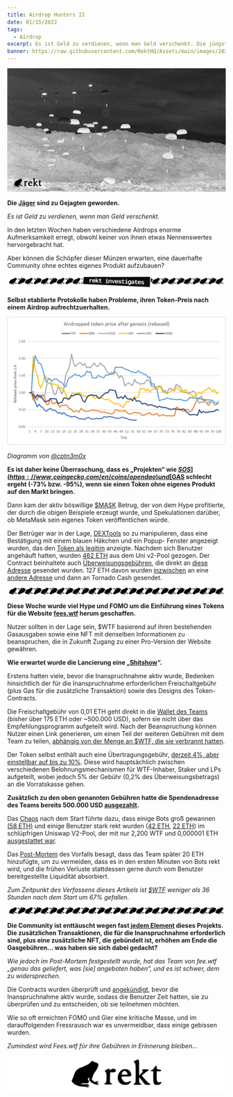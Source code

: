 ```yaml
---
title: Airdrop Hunters II
date: 01/15/2022
tags:
  - Airdrop
excerpt: Es ist Geld zu verdienen, wenn man Geld verschenkt. Die jüngsten Airdrops haben große Aufmerksamkeit erregt. Aber können die Münzschöpfer eine dauerhafte Community ohne echtes eigenes Produkt schaffen?
banner: https://raw.githubusercontent.com/RektHQ/Assets/main/images/2022/01/airdrop2-header.png
---
```

![](https://raw.githubusercontent.com/RektHQ/Assets/main/images/2022/01/airdrop2-header.png)

**Die [Jäger](https://rekt.news/airdrop-hunters/) sind zu Gejagten geworden.**

_Es ist Geld zu verdienen, wenn man Geld verschenkt._

In den letzten Wochen haben verschiedene Airdrops enorme Aufmerksamkeit erregt, obwohl keiner von ihnen etwas Nennenswertes hervorgebracht hat.

Aber können die Schöpfer dieser Münzen erwarten, eine dauerhafte Community ohne echtes eigenes Produkt aufzubauen?

![](https://raw.githubusercontent.com/RektHQ/Assets/main/images/2021/09/rekt-investigates-linebreak.png)

**Selbst etablierte Protokolle haben Probleme, ihren Token-Preis nach einem Airdrop aufrechtzuerhalten.**

![](https://raw.githubusercontent.com/RektHQ/Assets/main/images/2022/01/airdrop2-graph.png)

_Diagramm von [@cptn3m0x](https://twitter.com/cptn3m0x/status/1480803452754096130)_

**Es ist daher keine Überraschung, dass es „Projekten“ wie [$SOS](https://www.coingecko.com/en/coins/opendao) und [$GAS](https://www.coingecko.com/en/coins/gas-dao) schlecht ergeht (-73% bzw. -95%), wenn sie einen Token ohne eigenes Produkt auf den Markt bringen.**

Dann kam der aktiv böswillige [$MASK](https://etherscan.io/address/0x241357313e802e16eeb9380f2b027224e90b56dd) Betrug, der von dem Hype profitierte, der durch die obigen Beispiele erzeugt wurde, und Spekulationen darüber, ob MetaMask sein eigenes Token veröffentlichen würde.

Der Betrüger war in der Lage, [DEXTools](https://www.dextools.io/) so zu manipulieren, dass eine Bestätigung mit einem blauen Häkchen und ein Popup- Fenster angezeigt wurden, das den [Token als legitim](https://twitter.com/cobynft/status/1475569815821733894?t=70hQUG4G4CscBAfrMZNyiw&s=19) anzeigte. Nachdem sich Benutzer angehäuft hatten, wurden [462 ETH](https://etherscan.io/tx/0x32ba9db40a0f8d82c90d6a68c9599148a80872fbc48b93c73085ec8883334076) aus dem Uni v2-Pool gezogen. Der Contract beinhaltete auch [Überweisungsgebühren](https://twitter.com/CryptoCatVC/status/1475770783511334916), die direkt an [diese Adresse](https://etherscan.io/address/0x8134d909215d577eac4fe2b35623efd1b57d549d#internaltx) gesendet wurden. 127 ETH davon wurden [inzwischen](https://etherscan.io/tx/0xb13466f6457d699b6b631620b59eb37115c0e56244b24c1ffa0048732c9ff8ad) an eine [andere Adresse](https://etherscan.io/address/0xbd8cc56e4c4369a2000e188300036eb9f52cd01a) und dann an Tornado Cash gesendet.

![](https://raw.githubusercontent.com/RektHQ/Assets/main/images/2021/03/rekt-linebreak.png)

**Diese Woche wurde viel Hype und FOMO um die Einführung eines Tokens für die Website [fees.wtf](https://fees.wtf/) herum geschaffen.**

Nutzer sollten in der Lage sein, $WTF basierend auf ihren bestehenden Gasausgaben sowie eine NFT mit denselben Informationen zu beanspruchen, die in Zukunft Zugang zu einer Pro-Version der Website gewähren.

**Wie erwartet wurde die Lancierung eine „[Shitshow](https://twitter.com/feeswtf/status/1482296554765819904)“.**

Erstens hatten viele, bevor die Inanspruchnahme aktiv wurde, Bedenken hinsichtlich der für die Inanspruchnahme erforderlichen Freischaltgebühr (plus Gas für die zusätzliche Transaktion) sowie des Designs des Token-Contracts.

Die Freischaltgebühr von 0,01 ETH geht direkt in die [Wallet des Teams](https://etherscan.io/address/0x5cb7880035bd592a66aad803ce1cdf6aa385e2a1#internaltx) (bisher über 175 ETH oder ~500.000 USD), sofern sie nicht über das Empfehlungsprogramm aufgeteilt wird. Nach der Beanspruchung können Nutzer einen Link generieren, um einen Teil der weiteren Gebühren mit dem Team zu teilen, [abhängig von der Menge an $WTF, die sie verbrannt hatten](https://fees.wtf/#/faqs).

Der Token selbst enthält auch eine Übertragungsgebühr, [derzeit 4%, aber einstellbar auf bis zu 10%](https://twitter.com/0xQuit/status/1481666169505415169). Diese wird hauptsächlich zwischen verschiedenen Belohnungsmechanismen für WTF-Inhaber, Staker und LPs aufgeteilt, wobei jedoch 5% der Gebühr (0,2% des Überweisungsbetrags) an die Vorratskasse gehen.

**Zusätzlich zu den oben genannten Gebühren hatte die Spendenadresse des Teams bereits 500.000 USD [ausgezahlt](https://etherscan.io/tx/0x50dddd1022a625f2b08355aca3892b7c86aee4f27db70601f8dc1bb923fe2b0b).**

Das [Chaos](https://twitter.com/WazzCrypto/status/1481810582005325829) nach dem Start führte dazu, dass einige Bots groß gewannen [(58 ETH)](https://etherscan.io/tx/0x1cfac232b226dd81c90f4925716b025d471ea5c16d656b68127a126cae51f8f0) und einige Benutzer stark rekt wurden ([42 ETH](https://etherscan.io/tx/0x0c1005a356c8bc6b48529ae9dd048124e89e472d3795fbdafe903ee5b584793c), [22 ETH](https://etherscan.io/tx/0x48699a888f73bf71290615297e6a5929460ddcd5a3dcb4bea0240066ae1e2f9d)) im schlüpfrigen Uniswap V2-Pool, der mit nur 2,200 WTF und 0,000001 ETH [ausgestattet war](https://etherscan.io/tx/0xec34f30b96707bf76f4d65ae3124d94124e6879c01aca3f39d2cba67799546f8).

Das [Post-Mortem](https://medium.com/@feeswtf/fees-wtf-full-transparency-post-mortem-77dce12f4018) des Vorfalls besagt, dass das Team später 20 ETH hinzufügte, um zu vermeiden, dass es in den ersten Minuten von Bots rekt wird, und die frühen Verluste stattdessen gerne durch vom Benutzer bereitgestellte Liquidität absorbiert.

_Zum Zeitpunkt des Verfassens dieses Artikels ist [$WTF](https://www.coingecko.com/en/coins/wtf-token) weniger als 36 Stunden nach dem Start um 67% gefallen._

![](https://raw.githubusercontent.com/RektHQ/Assets/main/images/2021/03/rekt-linebreak.png)

**Die Community ist enttäuscht wegen fast [jedem Element](https://twitter.com/LefterisJP/status/1481935666363654145) dieses Projekts. Die zusätzlichen Transaktionen, die für die Inanspruchnahme erforderlich sind, plus eine zusätzliche NFT, die gebündelt ist, erhöhen am Ende die Gasgebühren... was haben sie sich dabei gedacht?**

_Wie jedoch im Post-Mortem festgestellt wurde, hat das Team von fee.wtf „genau das geliefert, was [sie] angeboten haben“, und es ist schwer, dem zu widersprechen._

Die Contracts wurden überprüft und [angekündigt](https://twitter.com/feeswtf/status/1481596609926672384), bevor die Inanspruchnahme aktiv wurde, sodass die Benutzer Zeit hatten, sie zu überprüfen und zu entscheiden, ob sie teilnehmen möchten.

Wie so oft erreichten FOMO und Gier eine kritische Masse, und im darauffolgenden Fressrausch war es unvermeidbar, dass einige gebissen wurden.

_Zumindest wird Fees.wtf für ihre Gebühren in Erinnerung bleiben..._

![](https://raw.githubusercontent.com/RektHQ/Assets/main/images/2021/08/rekt-outline-conc.png)


